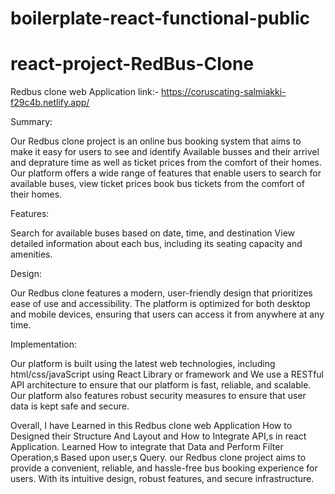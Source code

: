 # boilerplate-react-functional-public

# react-project-RedBus-Clone
Redbus clone web Application link:- https://coruscating-salmiakki-f29c4b.netlify.app/

Summary:

Our Redbus clone project is an online bus booking system that aims to make it easy for users to see and identify Available busses and their arrivel and deprature time as well as ticket prices from the comfort of their homes.
Our platform offers a wide range of features that enable users to search for available buses, view ticket prices book bus tickets from the comfort of their homes.

Features:

Search for available buses based on date, time, and destination
View detailed information about each bus, including its seating capacity and amenities.

Design:

Our Redbus clone features a modern, user-friendly design that prioritizes ease of use and accessibility. The platform is optimized for both desktop and mobile devices, ensuring that users can access it from anywhere at any time.

Implementation:

Our platform is built using the latest web technologies, including html/css/javaScript using React Library or framework and We use a RESTful API architecture to ensure that our platform is fast, reliable, and scalable. Our platform also features robust security measures to ensure that user data is kept safe and secure.

Overall,
I have Learned in this Redbus clone web Application How to Designed their Structure And Layout and How to Integrate API,s  in react Application.
Learned How to integrate that Data and Perform Filter Operation,s Based upon user,s Query.
our Redbus clone project aims to provide a convenient, reliable, and hassle-free bus booking experience for users. With its intuitive design, robust features, and secure infrastructure.





